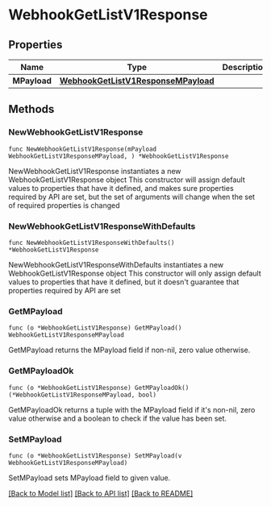 # WebhookGetListV1Response

## Properties

Name | Type | Description | Notes
------------ | ------------- | ------------- | -------------
**MPayload** | [**WebhookGetListV1ResponseMPayload**](WebhookGetListV1ResponseMPayload.md) |  | 

## Methods

### NewWebhookGetListV1Response

`func NewWebhookGetListV1Response(mPayload WebhookGetListV1ResponseMPayload, ) *WebhookGetListV1Response`

NewWebhookGetListV1Response instantiates a new WebhookGetListV1Response object
This constructor will assign default values to properties that have it defined,
and makes sure properties required by API are set, but the set of arguments
will change when the set of required properties is changed

### NewWebhookGetListV1ResponseWithDefaults

`func NewWebhookGetListV1ResponseWithDefaults() *WebhookGetListV1Response`

NewWebhookGetListV1ResponseWithDefaults instantiates a new WebhookGetListV1Response object
This constructor will only assign default values to properties that have it defined,
but it doesn't guarantee that properties required by API are set

### GetMPayload

`func (o *WebhookGetListV1Response) GetMPayload() WebhookGetListV1ResponseMPayload`

GetMPayload returns the MPayload field if non-nil, zero value otherwise.

### GetMPayloadOk

`func (o *WebhookGetListV1Response) GetMPayloadOk() (*WebhookGetListV1ResponseMPayload, bool)`

GetMPayloadOk returns a tuple with the MPayload field if it's non-nil, zero value otherwise
and a boolean to check if the value has been set.

### SetMPayload

`func (o *WebhookGetListV1Response) SetMPayload(v WebhookGetListV1ResponseMPayload)`

SetMPayload sets MPayload field to given value.



[[Back to Model list]](../README.md#documentation-for-models) [[Back to API list]](../README.md#documentation-for-api-endpoints) [[Back to README]](../README.md)



